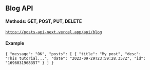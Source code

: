 ## Blog API
#### Methods: GET, POST, PUT, DELETE
<code>https://posts-api-next.vercel.app/api/blog</code>

#### Example
<code>{
  "message": "OK",
  "posts": [
    {
      "title": "My post",
      "desc": "This tutorial...",
      "date": "2023-09-29T23:59:28.357Z",
      "id": "1696031968357"
    }
  ]
}</code>

